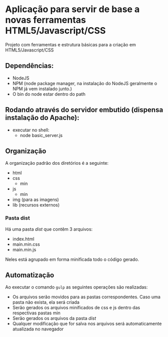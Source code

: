 # Aplicação para servir de base a novas ferramentas HTML5/Javascript/CSS

Projeto com ferramentas e estrutura básicas para a criação em HTML5/Javascript/CSS

## Dependências:
- NodeJS
- NPM (node package manager, na instalação do NodeJS geralmente o NPM já vem instalado junto.)
- O bin do node estar dentro do path

## Rodando através do servidor embutido (dispensa instalação do Apache):
- executar no shell:
    - node basic_server.js

## Organização

A organização padrão dos diretórios é a seguinte:

- html
- css
	- min
- js
	- min
- img (para as imagens)
- lib (recursos externos)

### Pasta dist

Há uma pasta _dist_ que contêm 3 arquivos:

- index.html
- main.min.css
- main.min.js

Neles está agrupado em forma minificada todo o código gerado.

## Automatização
Ao executar o comando `gulp` as seguintes operações são realizadas:
	
* Os arquivos serão movidos para as pastas correspondentes. Caso uma pasta não exista, ela será criada
* Serão gerados os arquivos minificados de css e js dentro das respectivas pastas min
* Serão gerados os arquivos da pasta _dist_
* Qualquer modificação que for salva nos arquivos será automaticamente atualizada no navegador

<!--
## Unindo e minificando os arquivos JS:
- gulp min 
-->

<!--
	- Detalhar o funcionamento
	- Organização de diretórios
		- Mais específica
	- Retirar gulp min
 -->
